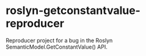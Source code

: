# roslyn-getconstantvalue-reproducer
Reproducer project for a bug in the Roslyn SemanticModel.GetConstantValue() API.
